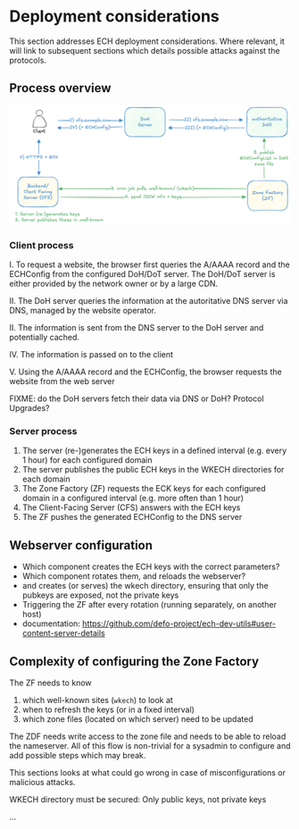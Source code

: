# Deployment considerations

This section addresses ECH deployment considerations. Where relevant, it will link to subsequent sections which details possible attacks against the protocols.

## Process overview

![WKECH flow](wkech-flow.png)

### Client process

I. To request a website, the browser first queries the A/AAAA record and the ECHConfig from the configured DoH/DoT server. The DoH/DoT server is either provided by the network owner or by a large CDN.

II. The DoH server queries the information at the autoritative DNS server via DNS, managed by the website operator.

II. The information is sent from the DNS server to the DoH server and potentially cached.

IV. The information is passed on to the client

V. Using the A/AAAA record and the ECHConfig, the browser requests the website from the web server

FIXME: do the DoH servers fetch their data via DNS or DoH? Protocol Upgrades?

### Server process

1. The server (re-)generates the ECH keys in a defined interval (e.g. every 1 hour) for each configured domain
2. The server publishes the public ECH keys in the WKECH directories for each domain
3. The Zone Factory (ZF) requests the ECK keys for each configured domain in a configured interval (e.g. more often than 1 hour)
4. The Client-Facing Server (CFS) answers with the ECH keys
5. The ZF pushes the generated ECHConfig to the DNS server

## Webserver configuration

- Which component creates the ECH keys with the correct parameters?
- Which component rotates them, and reloads the webserver?
- and creates (or serves) the wkech directory, ensuring that only the pubkeys are exposed, not the private keys
- Triggering the ZF after every rotation (running separately, on another host)
- documentation: https://github.com/defo-project/ech-dev-utils#user-content-server-details

## Complexity of configuring the Zone Factory

The ZF needs to know
1. which well-known sites (`wkech`) to look at
2. when to refresh the keys (or in a fixed interval)
3. which zone files (located on which server) need to be updated

The ZDF needs write access to the zone file and needs to be able to reload the nameserver.
All of this flow is non-trivial for a sysadmin to configure and add possible steps which may break.

This sections looks at what could go wrong in case of misconfigurations or malicious attacks.

WKECH directory must be secured: Only public keys, not private keys

...
